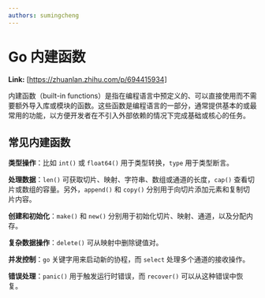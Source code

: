 ```yaml
---
authors: sumingcheng
---
```

# Go 内建函数



 **Link:** [https://zhuanlan.zhihu.com/p/694415934]



内建函数（built-in functions）是指在编程语言中预定义的、可以直接使用而不需要额外导入库或模块的函数。这些函数是编程语言的一部分，通常提供基本的或最常用的功能，以方便开发者在不引入外部依赖的情况下完成基础或核心的任务。

## 常见内建函数  

**类型操作**：比如 `int()` 或 `float64()` 用于类型转换，`type` 用于类型断言。

**处理数据**：`len()` 可获取切片、映射、字符串、数组或通道的长度，`cap()` 查看切片或数组的容量。另外，`append()` 和 `copy()` 分别用于向切片添加元素和复制切片内容。

**创建和初始化**：`make()` 和 `new()` 分别用于初始化切片、映射、通道，以及分配内存。

**复杂数据操作**：`delete()` 可从映射中删除键值对。

**并发控制**：`go` 关键字用来启动新的协程，而 `select` 处理多个通道的接收操作。

**错误处理**：`panic()` 用于触发运行时错误，而 `recover()` 可以从这种错误中恢复。

